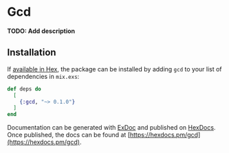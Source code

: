 # Gcd

**TODO: Add description**

## Installation

If [available in Hex](https://hex.pm/docs/publish), the package can be installed
by adding `gcd` to your list of dependencies in `mix.exs`:

```elixir
def deps do
  [
    {:gcd, "~> 0.1.0"}
  ]
end
```

Documentation can be generated with [ExDoc](https://github.com/elixir-lang/ex_doc)
and published on [HexDocs](https://hexdocs.pm). Once published, the docs can
be found at [https://hexdocs.pm/gcd](https://hexdocs.pm/gcd).

